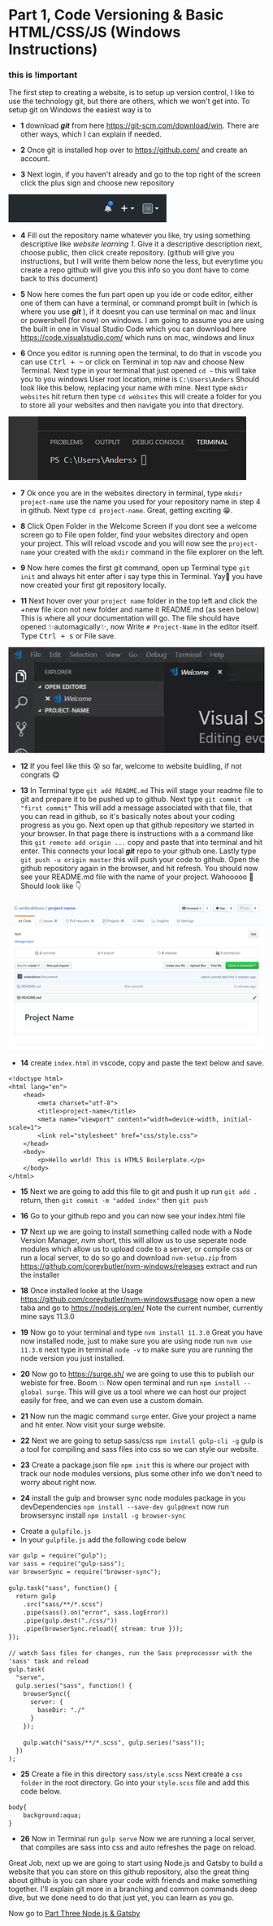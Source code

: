 # Part 1, Code Versioning & Basic HTML/CSS/JS (Windows Instructions)
### **this is !important**

The first step to creating a website, is to setup up version control, I like to use the technology git, but there are others, which we won't get into. To setup git on Windows the easiest way is to 

* **1** download ***git*** from here https://git-scm.com/download/win. There are other ways, which I can explain if needed. 
  
* **2** Once git is installed hop over to https://github.com/ and create an account.
  
* **3**  Next login, if you haven't already and go to the top right of the screen click the plus sign and choose new repository

![github-new](images/github-new.png)

* **4** Fill out the repository name whatever you like, try using something descriptive like *website learning 1*. Give it a descriptive description next, choose public, then click create repository. (github will give you instructions, but I will write them below none the less, but everytime you create a repo github will give you this info so you dont have to come back to this document)
  
* **5** Now here comes the fun part open up you ide or code editor, either one of them can have a terminal, or command prompt built in (which is where you use ***git*** ), if it doesnt you can use terminal on mac and linux or powershell (for now) on windows. I am going to assume you are using the built in one in Visual Studio Code which you can download here https://code.visualstudio.com/ which runs on mac, windows and linux
  
* **6** Once you editor is running open the terminal, to do that in vscode you can use <kbd>Ctrl + ~</kbd> or click on Terminal in top nav and choose New Terminal. Next type in your terminal that just opened `cd ~` this will take you to you windows User root location, mine is `C:\Users\Anders` Should look like this below, replacing your name with mine. Next type `mkdir websites` hit return then type `cd websites` this will create a folder for you to store all your websites and then navigate you into that directory.

![github-terminal](images/vscode-terminal.png)

* **7** Ok once you are in the websites directory in terminal, type `mkdir project-name` use the name you used for your repository name in step 4 in github. Next type `cd project-name`. Great, getting exciting :grin:.
  
* **8** Click Open Folder in the Welcome Screen if you dont see a welcome screen go to File open folder, find your websites directory and open your project. This will reload vscode and you will now see the `project-name` your created with the `mkdir` command in the file explorer on the left.
  
* **9** Now here comes the first git command, open up Terminal type `git init` and always hit enter after i say type this in Terminal. Yay:raised_hands: you have now created your first git repository locally. 

*  **11** 
Next hover over your `project name` folder in the top left and click the +new file icon not new folder and name it README.md (as seen below) This is where all your documentation will go. The file should have opened :sparkles:automagically:sparkles:, now Write `# Project-Name` in the editor itself. Type <kbd>Ctrl + s</kbd>  or File save.

![vscode-file](images/vscode-newfile.gif)

* **12** If you feel like this :dizzy_face: so far, welcome to website buidling, if not congrats :yum:
  
* **13** In Terminal type `git add README.md` This will stage your readme file to git and prepare it to be pushed up to github. Next type `git commit -m "first commit"` This will add a message associated with that file, that you can read in github, so it's basically notes about your coding progress as you go. Next open up that github repository we started in your browser. In that page there is instructions with a a command like this `git remote add origin ...` copy and paste that into terminal and hit enter. This connects your local ***git*** repo to your github one. Lastly type `git push -u origin master` this will push your code to github. Open the github repository again in the browser, and hit refresh. You should now see your README.md file with the name of your project. Wahooooo :metal: Should look like :point_down:

![vscode-file](images/github-pushed.png)

* **14** create `index.html` in vscode, copy and paste the text below and save.

```
<!doctype html>
<html lang="en">
    <head>
        <meta charset="utf-8">
        <title>project-name</title>
        <meta name="viewport" content="width=device-width, initial-scale=1">
        <link rel="stylesheet" href="css/style.css">
    </head>
    <body>
        <p>Hello world! This is HTML5 Boilerplate.</p>
    </body>
</html>
```
* **15** Next we are going to add this file to git and push it up run `git add .` return, then `git commit -m "added index"` then `git push`
  
* **16** Go to your github repo and you can now see your index.html file
  
* **17** Next up we are going to install something called node with a Node Version Manager, *nvm* short, this will allow us to use seperate node modules which allow us to upload code to a server, or compile css or run a local server, to do so go and download `nvm-setup.zip` from https://github.com/coreybutler/nvm-windows/releases extract and run the installer

* **18** Once installed looke at the Usage https://github.com/coreybutler/nvm-windows#usage now open a new taba and go to https://nodejs.org/en/ Note the current number, currently mine says 11.3.0
  
* **19** Now go to your terminal and type `nvm install 11.3.0` Great you have now installed node, just to make sure you are using node run `nvm use 11.3.0` next type in terminal `node -v` to make sure you are running the node version you just installed.
  
* **20** Now go to https://surge.sh/ we are going to use this to publish our webiste for free. Boom :boom: Now open terminal and run `npm install --global surge`. This will give us a tool where we can host our project easily for free, and we can even use a custom domain.
  
* **21** Now run the magic command `surge` enter. Give your project a name and hit enter. Now visit your surge website.
  
* **22** Next we are going to setup sass/css `npm install gulp-cli -g` gulp is a tool for compiling and sass files into css so we can style our website.
  
* **23** Create a package.json file `npm init` this is where our project with track our node modules versions, plus some other info we don't need to worry about right now.
  
* **24** install the gulp and browser sync node modules package in you devDependencies `npm install --save-dev gulp@next` now run browsersync install `npm install -g browser-sync`
- Create a `gulpfile.js`
- In your `gulpfile.js` add the following code below

```
var gulp = require("gulp");
var sass = require("gulp-sass");
var browserSync = require("browser-sync");

gulp.task("sass", function() {
  return gulp
    .src("sass/**/*.scss")
    .pipe(sass().on("error", sass.logError))
    .pipe(gulp.dest("./css/"))
    .pipe(browserSync.reload({ stream: true }));
});

// watch Sass files for changes, run the Sass preprocessor with the 'sass' task and reload
gulp.task(
  "serve",
  gulp.series("sass", function() {
    browserSync({
      server: {
        baseDir: "./"
      }
    });

    gulp.watch("sass/**/*.scss", gulp.series("sass"));
  })
);

```

* **25** Create a file in this directory `sass/style.scss` Next create a `css folder` in the root directory. Go into your `style.scss` file and add this code below.

```
body{
    background:aqua;
}
```
* **26** Now in Terminal run `gulp serve` Now we are running a local server, that compiles are sass into css and auto refreshes the page on reload.

Great Job, next up we are going to start using Node.js and Gatsby to build a website that you can store on this github repository, also the great thing about github is you can share your code with friends and make something together. I'll explain git more in a branching and common commands deep dive, but we done need to do that just yet, you can learn as you go. 

Now go to [Part Three Node.js & Gatsby](../Part-3(Windows)/README.md)



